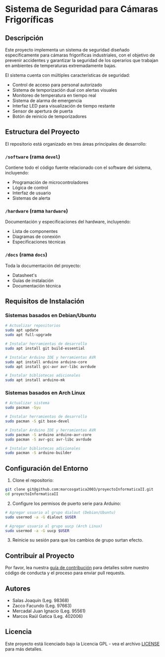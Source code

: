 # Sistema de Seguridad para Cámaras Frigoríficas

## Descripción
Este proyecto implementa un sistema de seguridad diseñado específicamente para cámaras frigoríficas industriales, con el objetivo de prevenir accidentes y garantizar la seguridad de los operarios que trabajan en ambientes de temperaturas extremadamente bajas.

El sistema cuenta con múltiples características de seguridad:
- Control de acceso para personal autorizado
- Sistema de temporización dual con alertas visuales
- Monitoreo de temperatura en tiempo real
- Sistema de alarma de emergencia
- Interfaz LED para visualización de tiempo restante
- Sensor de apertura de puerta
- Botón de reinicio de temporizadores

## Estructura del Proyecto
El repositorio está organizado en tres áreas principales de desarrollo:

### `/software` (rama `devel`)
Contiene todo el código fuente relacionado con el software del sistema, incluyendo:
- Programación de microcontroladores
- Lógica de control
- Interfaz de usuario
- Sistemas de alerta

### `/hardware` (rama `hardware`)
Documentación y especificaciones del hardware, incluyendo:
- Lista de componentes
- Diagramas de conexión
- Especificaciones técnicas

### `/docs` (rama `docs`)
Toda la documentación del proyecto:
- Datasheet's
- Guías de instalación
- Documentación técnica

## Requisitos de Instalación

### Sistemas basados en Debian/Ubuntu
```bash
# Actualizar repositorios
sudo apt update
sudo apt full-upgrade

# Instalar herramientas de desarrollo
sudo apt install git build-essential

# Instalar Arduino IDE y herramientas AVR
sudo apt install arduino arduino-core
sudo apt install gcc-avr avr-libc avrdude

# Instalar bibliotecas adicionales
sudo apt install arduino-mk
```

### Sistemas basados en Arch Linux
```bash
# Actualizar sistema
sudo pacman -Syu

# Instalar herramientas de desarrollo
sudo pacman -S git base-devel

# Instalar Arduino IDE y herramientas AVR
sudo pacman -S arduino arduino-avr-core
sudo pacman -S avr-gcc avr-libc avrdude

# Instalar bibliotecas adicionales
sudo pacman -S arduino-builder
```

## Configuración del Entorno
1. Clone el repositorio:
```bash
git clone git@github.com:marcosgatica2003/proyectoInformaticaII.git
cd proyectoInformaticaII
```

2. Configure los permisos de puerto serie para Arduino:
```bash
# Agregar usuario al grupo dialout (Debian/Ubuntu)
sudo usermod -a -G dialout $USER

# Agregar usuario al grupo uucp (Arch Linux)
sudo usermod -a -G uucp $USER
```

3. Reinicie su sesión para que los cambios de grupo surtan efecto.

## Contribuir al Proyecto
Por favor, lea nuestra [guía de contribución](/docs/generarAportes/comoGenerarAportes.pdf) para detalles sobre nuestro código de conducta y el proceso para enviar pull requests.

## Autores
- Salas Joaquín (Leg. 98368)
- Zacco Facundo (Leg. 97663)
- Mercadal Juan Ignacio (Leg. 95561)
- Marcos Raúl Gatica (Leg. 402006)

## Licencia
Este proyecto está licenciado bajo la Licencia GPL - vea el archivo [LICENSE](/LICENSE) para más detalles.
